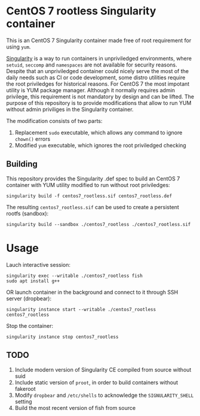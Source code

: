 # CentOS 7 rootless Singularity container

This is an CentOS 7 Singularity container made free of root requirement for using `yum`.

[Singularity](https://docs.sylabs.io/guides/3.5/user-guide/introduction.html) is a way to run containers in unpriviledged environments, where `setuid`, `seccomp` and `namespaces` are not available for security reasons. Despite that an unpriviledged container could nicely serve the most of the daily needs such as CI or code development, some distro utilities require the root priviledges for historical reasons. For CentOS 7 the most impotant utility is YUM package manager. Although it normally requires admin privilege, this requirement is not mandatory by design and can be lifted. The purpose of this repository is to provide modifications that allow to run YUM without admin priviliges in the Singularity container.

The modification consists of two parts:

1. Replacement `sudo` executable, which allows any command to ignore `chown()` errors
2. Modified `yum` executable, which ignores the root priviledged checking


## Building

This repository provides the Singularity .def spec to build an CentOS 7 container with YUM utility modified to run without root priviledges:

```
singularity build -f centos7_rootless.sif centos7_rootless.def
```

The resulting `centos7_rootless.sif` can be used to create a persistent rootfs (sandbox):

```
singularity build --sandbox ./centos7_rootless ./centos7_rootless.sif
```


# Usage

Lauch interactive session:

```
singularity exec --writable ./centos7_rootless fish
sudo apt install g++
```

OR launch container in the background and connect to it through SSH server (dropbear):

```
singularity instance start --writable ./centos7_rootless centos7_rootless
```

Stop the container:

```
singularity instance stop centos7_rootless
```


## TODO

1. Include modern version of Singularity CE compiled from source without suid
2. Include static version of `proot`, in order to build containers without fakeroot
3. Modify `dropbear` and `/etc/shells` to acknowledge the `SIGNULARITY_SHELL` setting
4. Build the most recent version of fish from source

